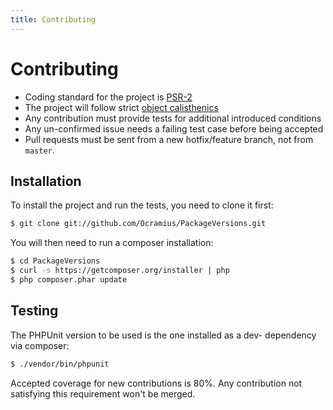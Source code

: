 ```yaml
---
title: Contributing
---
```


# Contributing

* Coding standard for the project
  is [PSR-2](https://github.com/php-fig/fig-standards/blob/master/accepted/PSR-2-coding-style-guide.md)
* The project will follow
  strict [object calisthenics](http://www.slideshare.net/guilhermeblanco/object-calisthenics-applied-to-php)
* Any contribution must provide tests for additional introduced conditions
* Any un-confirmed issue needs a failing test case before being accepted
* Pull requests must be sent from a new hotfix/feature branch, not from `master`.

## Installation

To install the project and run the tests, you need to clone it first:

```sh
$ git clone git://github.com/Ocramius/PackageVersions.git
```

You will then need to run a composer installation:

```sh
$ cd PackageVersions
$ curl -s https://getcomposer.org/installer | php
$ php composer.phar update
```

## Testing

The PHPUnit version to be used is the one installed as a dev- dependency via composer:

```sh
$ ./vendor/bin/phpunit
```

Accepted coverage for new contributions is 80%. Any contribution not satisfying this requirement
won't be merged.

